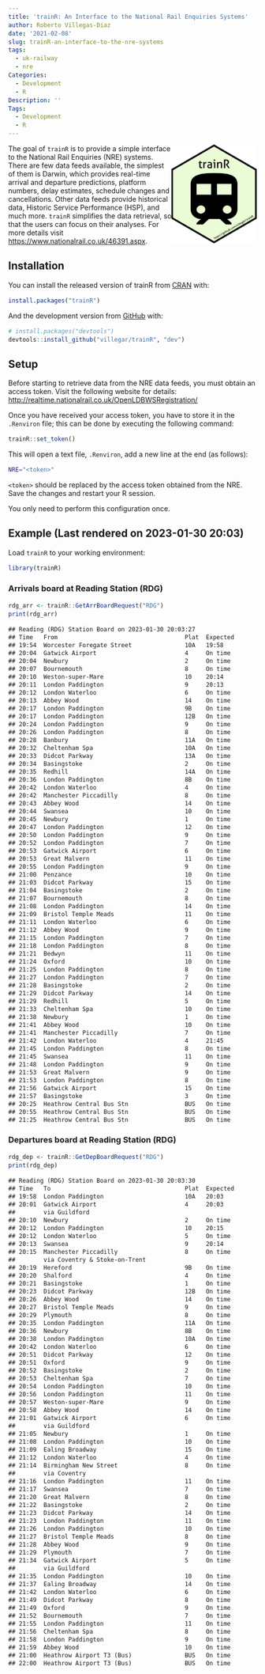 ```yaml
---
title: 'trainR: An Interface to the National Rail Enquiries Systems'
author: Roberto Villegas-Diaz
date: '2021-02-08'
slug: trainR-an-interface-to-the-nre-systems
tags:
  - uk-railway
  - nre
Categories:
  - Development
  - R
Description: ''
Tags:
  - Development
  - R
---
```


<img src="https://raw.githubusercontent.com/villegar/trainR/main/inst/images/logo.png" alt="logo" align="right" height=200px/>

The goal of `trainR` is to provide a simple interface to the 
National Rail Enquiries (NRE) systems. There are few data feeds 
available, the simplest of them is Darwin, which provides real-time 
arrival and departure predictions, platform numbers, delay estimates, 
schedule changes and cancellations. Other data feeds provide historical 
data, Historic Service Performance (HSP), and much more. `trainR` 
simplifies the data retrieval, so that the users can focus on their 
analyses. For more details visit 
https://www.nationalrail.co.uk/46391.aspx.

## Installation

You can install the released version of trainR from [CRAN](https://CRAN.R-project.org) with:

``` r
install.packages("trainR")
```

And the development version from [GitHub](https://github.com/) with:

``` r
# install.packages("devtools")
devtools::install_github("villegar/trainR", "dev")
```

## Setup
Before starting to retrieve data from the NRE data feeds, you must obtain an access token. 
Visit the following website for details: http://realtime.nationalrail.co.uk/OpenLDBWSRegistration/

Once you have received your access token, you have to store it in the `.Renviron` file; this can be 
done by executing the following command:


```r
trainR::set_token()
```

This will open a text file, `.Renviron`, add a new line at the end (as follows):

```bash
NRE="<token>"
```

`<token>` should be replaced by the access token obtained from the NRE. Save the changes and restart 
your R session.

You only need to perform this configuration once.

## Example (Last rendered on 2023-01-30 20:03)

Load `trainR` to your working environment:

```r
library(trainR)
```

### Arrivals board at Reading Station (RDG)


```r
rdg_arr <- trainR::GetArrBoardRequest("RDG")
print(rdg_arr)
```

```
## Reading (RDG) Station Board on 2023-01-30 20:03:27
## Time   From                                    Plat  Expected
## 19:54  Worcester Foregate Street               10A   19:58
## 20:04  Gatwick Airport                         4     On time
## 20:04  Newbury                                 2     On time
## 20:07  Bournemouth                             8     On time
## 20:10  Weston-super-Mare                       10    20:14
## 20:11  London Paddington                       9     20:13
## 20:12  London Waterloo                         6     On time
## 20:13  Abbey Wood                              14    On time
## 20:17  London Paddington                       9B    On time
## 20:17  London Paddington                       12B   On time
## 20:24  London Paddington                       9     On time
## 20:26  London Paddington                       8     On time
## 20:28  Banbury                                 11A   On time
## 20:32  Cheltenham Spa                          10A   On time
## 20:33  Didcot Parkway                          13A   On time
## 20:34  Basingstoke                             2     On time
## 20:35  Redhill                                 14A   On time
## 20:36  London Paddington                       8B    On time
## 20:42  London Waterloo                         4     On time
## 20:42  Manchester Piccadilly                   8     On time
## 20:43  Abbey Wood                              14    On time
## 20:44  Swansea                                 10    On time
## 20:45  Newbury                                 1     On time
## 20:47  London Paddington                       12    On time
## 20:50  London Paddington                       9     On time
## 20:52  London Paddington                       7     On time
## 20:53  Gatwick Airport                         6     On time
## 20:53  Great Malvern                           11    On time
## 20:55  London Paddington                       9     On time
## 21:00  Penzance                                10    On time
## 21:03  Didcot Parkway                          15    On time
## 21:04  Basingstoke                             2     On time
## 21:07  Bournemouth                             8     On time
## 21:08  London Paddington                       14    On time
## 21:09  Bristol Temple Meads                    11    On time
## 21:11  London Waterloo                         6     On time
## 21:12  Abbey Wood                              9     On time
## 21:15  London Paddington                       7     On time
## 21:18  London Paddington                       8     On time
## 21:21  Bedwyn                                  11    On time
## 21:24  Oxford                                  10    On time
## 21:25  London Paddington                       8     On time
## 21:27  London Paddington                       7     On time
## 21:28  Basingstoke                             2     On time
## 21:29  Didcot Parkway                          14    On time
## 21:29  Redhill                                 5     On time
## 21:33  Cheltenham Spa                          10    On time
## 21:38  Newbury                                 1     On time
## 21:41  Abbey Wood                              10    On time
## 21:41  Manchester Piccadilly                   7     On time
## 21:42  London Waterloo                         4     21:45
## 21:45  London Paddington                       8     On time
## 21:45  Swansea                                 11    On time
## 21:48  London Paddington                       9     On time
## 21:53  Great Malvern                           9     On time
## 21:53  London Paddington                       8     On time
## 21:56  Gatwick Airport                         15    On time
## 21:57  Basingstoke                             3     On time
## 20:25  Heathrow Central Bus Stn                BUS   On time
## 20:55  Heathrow Central Bus Stn                BUS   On time
## 21:25  Heathrow Central Bus Stn                BUS   On time
```

### Departures board at Reading Station (RDG)


```r
rdg_dep <- trainR::GetDepBoardRequest("RDG")
print(rdg_dep)
```

```
## Reading (RDG) Station Board on 2023-01-30 20:03:30
## Time   To                                      Plat  Expected
## 19:58  London Paddington                       10A   20:03
## 20:01  Gatwick Airport                         4     20:03
##        via Guildford                           
## 20:10  Newbury                                 2     On time
## 20:12  London Paddington                       10    20:15
## 20:12  London Waterloo                         5     On time
## 20:13  Swansea                                 9     20:14
## 20:15  Manchester Piccadilly                   8     On time
##        via Coventry & Stoke-on-Trent           
## 20:19  Hereford                                9B    On time
## 20:20  Shalford                                4     On time
## 20:21  Basingstoke                             1     On time
## 20:23  Didcot Parkway                          12B   On time
## 20:26  Abbey Wood                              14    On time
## 20:27  Bristol Temple Meads                    9     On time
## 20:29  Plymouth                                8     On time
## 20:35  London Paddington                       11A   On time
## 20:36  Newbury                                 8B    On time
## 20:38  London Paddington                       10A   On time
## 20:42  London Waterloo                         6     On time
## 20:51  Didcot Parkway                          12    On time
## 20:51  Oxford                                  9     On time
## 20:52  Basingstoke                             2     On time
## 20:53  Cheltenham Spa                          7     On time
## 20:54  London Paddington                       10    On time
## 20:56  London Paddington                       11    On time
## 20:57  Weston-super-Mare                       9     On time
## 20:58  Abbey Wood                              14    On time
## 21:01  Gatwick Airport                         6     On time
##        via Guildford                           
## 21:05  Newbury                                 1     On time
## 21:08  London Paddington                       10    On time
## 21:09  Ealing Broadway                         15    On time
## 21:12  London Waterloo                         4     On time
## 21:14  Birmingham New Street                   8     On time
##        via Coventry                            
## 21:16  London Paddington                       11    On time
## 21:17  Swansea                                 7     On time
## 21:20  Great Malvern                           8     On time
## 21:22  Basingstoke                             2     On time
## 21:23  Didcot Parkway                          14    On time
## 21:23  London Paddington                       11    On time
## 21:26  London Paddington                       10    On time
## 21:27  Bristol Temple Meads                    8     On time
## 21:28  Abbey Wood                              9     On time
## 21:29  Plymouth                                7     On time
## 21:34  Gatwick Airport                         5     On time
##        via Guildford                           
## 21:35  London Paddington                       10    On time
## 21:37  Ealing Broadway                         14    On time
## 21:42  London Waterloo                         6     On time
## 21:49  Didcot Parkway                          8     On time
## 21:49  Oxford                                  9     On time
## 21:52  Bournemouth                             7     On time
## 21:55  London Paddington                       11    On time
## 21:56  Cheltenham Spa                          8     On time
## 21:58  London Paddington                       9     On time
## 21:59  Abbey Wood                              10    On time
## 21:00  Heathrow Airport T3 (Bus)               BUS   On time
## 22:00  Heathrow Airport T3 (Bus)               BUS   On time
```
